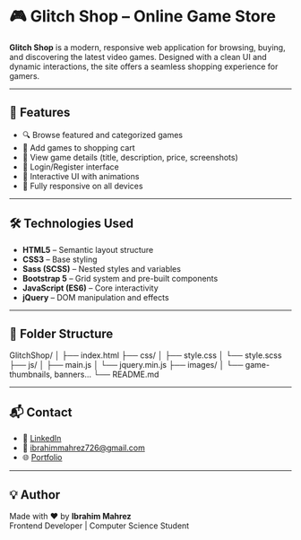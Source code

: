 # 🎮 Glitch Shop – Online Game Store

**Glitch Shop** is a modern, responsive web application for browsing, buying, and discovering the latest video games. Designed with a clean UI and dynamic interactions, the site offers a seamless shopping experience for gamers.



---

## 🚀 Features

- 🔍 Browse featured and categorized games
- 🛒 Add games to shopping cart
- 📄 View game details (title, description, price, screenshots)
- 🔐 Login/Register interface
- 🎨 Interactive UI with animations
- 📱 Fully responsive on all devices

---

## 🛠️ Technologies Used

- **HTML5** – Semantic layout structure  
- **CSS3** – Base styling  
- **Sass (SCSS)** – Nested styles and variables  
- **Bootstrap 5** – Grid system and pre-built components  
- **JavaScript (ES6)** – Core interactivity  
- **jQuery** – DOM manipulation and effects

---

## 📁 Folder Structure

GlitchShop/
│
├── index.html
├── css/
│ ├── style.css
│ └── style.scss
├── js/
│ ├── main.js
│ └── jquery.min.js
├── images/
│ └── game-thumbnails, banners...
└── README.md


---

## 📬 Contact

- 💼 [LinkedIn](https://www.linkedin.com/in/ibrahim-mohamed-haraz-95114a2ab/)
- 📧 ibrahimmahrez726@gmail.com  
- 🌐 [Portfolio](https://ibrahimmahrez.github.io/ibrahim-protofilo/)

---

## 💡 Author

Made with ❤️ by **Ibrahim Mahrez**  
Frontend Developer | Computer Science Student

